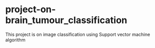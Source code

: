 # project-on-brain_tumour_classification
This project is on image classification using Support vector machine algorithm 
